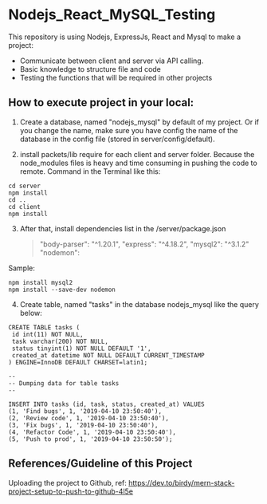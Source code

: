 # Nodejs_React_MySQL_Testing

This repository is using Nodejs, ExpressJs, React and Mysql to make a project:

- Communicate between client and server via API calling.
- Basic knowledge to structure file and code
- Testing the functions that will be required in other projects

## How to execute project in your local:

1. Create a database, named "nodejs_mysql" by default of my project. Or if you change the name, make sure you have config the name of the database in the config file (stored in server/config/default).

2. install packets/lib require for each client and server folder. Because the node_modules files is heavy and time consuming in pushing the code to remote.
   Command in the Terminal like this:

```
cd server
npm install
cd ..
cd client
npm install
```

3. After that, install dependencies list in the /server/package.json
   > "body-parser": "^1.20.1",
   > "express": "^4.18.2",
   > "mysql2": "^3.1.2"
   > "nodemon":

Sample:

```
npm install mysql2
npm install --save-dev nodemon
```

4. Create table, named "tasks" in the database nodejs_mysql like the query below:

```
CREATE TABLE tasks (
 id int(11) NOT NULL,
 task varchar(200) NOT NULL,
 status tinyint(1) NOT NULL DEFAULT '1',
 created_at datetime NOT NULL DEFAULT CURRENT_TIMESTAMP
) ENGINE=InnoDB DEFAULT CHARSET=latin1;

--
-- Dumping data for table tasks
--

INSERT INTO tasks (id, task, status, created_at) VALUES
(1, 'Find bugs', 1, '2019-04-10 23:50:40'),
(2, 'Review code', 1, '2019-04-10 23:50:40'),
(3, 'Fix bugs', 1, '2019-04-10 23:50:40'),
(4, 'Refactor Code', 1, '2019-04-10 23:50:40'),
(5, 'Push to prod', 1, '2019-04-10 23:50:50');
```

## References/Guideline of this Project

Uploading the project to Github, ref: https://dev.to/birdy/mern-stack-project-setup-to-push-to-github-4l5e
